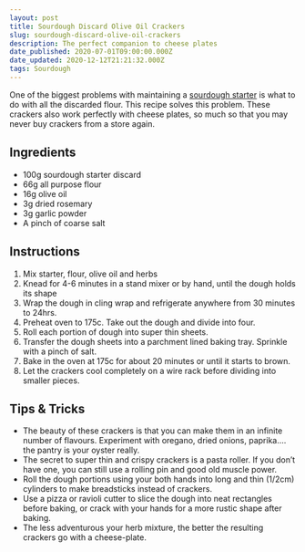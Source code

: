 ```yaml
---
layout: post
title: Sourdough Discard Olive Oil Crackers
slug: sourdough-discard-olive-oil-crackers
description: The perfect companion to cheese plates
date_published: 2020-07-01T09:00:00.000Z
date_updated: 2020-12-12T21:21:32.000Z
tags: Sourdough
---
```


One of the biggest problems with maintaining a [sourdough starter](__GHOST_URL__/sourdough-starter-guide/) is what to do with all the discarded flour. This recipe solves this problem. These crackers also work perfectly with cheese plates, so much so that you may never buy crackers from a store again.

## Ingredients

- 100g sourdough starter discard
- 66g all purpose flour
- 16g olive oil
- 3g dried rosemary
- 3g garlic powder
- A pinch of coarse salt

## Instructions

1. Mix starter, flour, olive oil and herbs
2. Knead for 4-6 minutes in a stand mixer or by hand, until the dough holds its shape
3. Wrap the dough in cling wrap and refrigerate anywhere from 30 minutes to 24hrs.
4. Preheat oven to 175c. Take out the dough and divide into four.
5. Roll each portion of dough into super thin sheets.
6. Transfer the dough sheets into a parchment lined baking tray. Sprinkle with a pinch of salt.
7. Bake in the oven at 175c for about 20 minutes or until it starts to brown.
8. Let the crackers cool completely on a wire rack before dividing into smaller pieces.

## Tips & Tricks

- The beauty of these crackers is that you can make them in an infinite number of flavours. Experiment with oregano, dried onions, paprika…. the pantry is your oyster really.
- The secret to super thin and crispy crackers is a pasta roller. If you don’t have one, you can still use a rolling pin and good old muscle power.
- Roll the dough portions using your both hands into long and thin (1/2cm) cylinders to make breadsticks instead of crackers.
- Use a pizza or ravioli cutter to slice the dough into neat rectangles before baking, or crack with your hands for a more rustic shape after baking.
- The less adventurous your herb mixture, the better the resulting crackers go with a cheese-plate.
